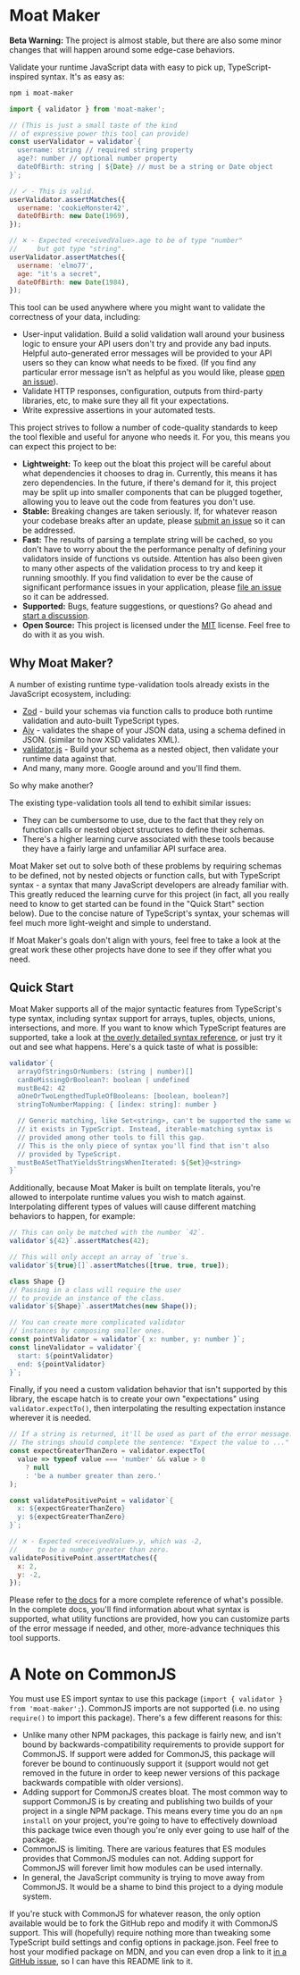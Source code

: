 # Moat Maker

**Beta Warning:** The project is almost stable, but there are also some minor changes that will happen around some edge-case behaviors.

Validate your runtime JavaScript data with easy to pick up, TypeScript-inspired syntax. It's as easy as:

```bash
npm i moat-maker
```

```javascript
import { validator } from 'moat-maker';

// (This is just a small taste of the kind
// of expressive power this tool can provide)
const userValidator = validator`{
  username: string // required string property
  age?: number // optional number property
  dateOfBirth: string | ${Date} // must be a string or Date object
}`;

// ✓ - This is valid.
userValidator.assertMatches({
  username: 'cookieMonster42',
  dateOfBirth: new Date(1969),
});

// ✕ - Expected <receivedValue>.age to be of type "number"
//     but got type "string".
userValidator.assertMatches({
  username: 'elmo77',
  age: "it's a secret",
  dateOfBirth: new Date(1984),
});
```

This tool can be used anywhere where you might want to validate the correctness of your data, including:
* User-input validation. Build a solid validation wall around your business logic to ensure your API users don't try and provide any bad inputs. Helpful auto-generated error messages will be provided to your API users so they can know what needs to be fixed. (If you find any particular error message isn't as helpful as you would like, please [open an issue](https://github.com/theScottyJam/moat-maker/issues/new)).
* Validate HTTP responses, configuration, outputs from third-party libraries, etc, to make sure they all fit your expectations.
* Write expressive assertions in your automated tests.

This project strives to follow a number of code-quality standards to keep the tool flexible and useful for anyone who needs it. For you, this means you can expect this project to be:
* **Lightweight:** To keep out the bloat this project will be careful about what dependencies it chooses to drag in. Currently, this means it has zero dependencies. In the future, if there's demand for it, this project may be split up into smaller components that can be plugged together, allowing you to leave out the code from features you don't use.
* **Stable:** Breaking changes are taken seriously. If, for whatever reason your codebase breaks after an update, please [submit an issue](https://github.com/theScottyJam/moat-maker/issues/new) so it can be addressed.
* **Fast:** The results of parsing a template string will be cached, so you don't have to worry about the the performance penalty of defining your validators inside of functions vs outside. Attention has also been given to many other aspects of the validation process to try and keep it running smoothly. If you find validation to ever be the cause of significant performance issues in your application, please [file an issue](https://github.com/theScottyJam/moat-maker/issues/new) so it can be addressed.
* **Supported:** Bugs, feature suggestions, or questions? Go ahead and [start a discussion](https://github.com/theScottyJam/moat-maker/issues/new).
* **Open Source:** This project is licensed under the [MIT](https://github.com/theScottyJam/moat-maker/blob/main/LICENSE) license. Feel free to do with it as you wish.

## Why Moat Maker?

A number of existing runtime type-validation tools already exists in the JavaScript ecosystem, including:
* [Zod](https://github.com/colinhacks/zod) - build your schemas via function calls to produce both runtime validation and auto-built TypeScript types.
* [Ajv](https://github.com/ajv-validator/ajv) - validates the shape of your JSON data, using a schema defined in JSON. (similar to how XSD validates XML).
* [validator.js](https://github.com/mikeerickson/validatorjs) - Build your schema as a nested object, then validate your runtime data against that.
* And many, many more. Google around and you'll find them.

So why make another?

The existing type-validation tools all tend to exhibit similar issues:
* They can be cumbersome to use, due to the fact that they rely on function calls or nested object structures to define their schemas.
* There's a higher learning curve associated with these tools because they have a fairly large and unfamiliar API surface area.

Moat Maker set out to solve both of these problems by requiring schemas to be defined, not by nested objects or function calls, but with TypeScript syntax - a syntax that many JavaScript developers are already familiar with. This greatly reduced the learning curve for this project (in fact, all you really need to know to get started can be found in the "Quick Start" section below). Due to the concise nature of TypeScript's syntax, your schemas will feel much more light-weight and simple to understand.

If Moat Maker's goals don't align with yours, feel free to take a look at the great work these other projects have done to see if they offer what you need.

## Quick Start

Moat Maker supports all of the major syntactic features from TypeScript's type syntax, including syntax support for arrays, tuples, objects, unions, intersections, and more. If you want to know which TypeScript features are supported, take a look at [the overly detailed syntax reference](https://thescottyjam.gitbook.io/moat-maker/resources/syntax-reference), or just try it out and see what happens. Here's a quick taste of what is possible:

```javascript
validator`{
  arrayOfStringsOrNumbers: (string | number)[]
  canBeMissingOrBoolean?: boolean | undefined
  mustBe42: 42
  aOneOrTwoLengthedTupleOfBooleans: [boolean, boolean?]
  stringToNumberMapping: { [index: string]: number }

  // Generic matching, like Set<string>, can't be supported the same way
  // it exists in TypeScript. Instead, iterable-matching syntax is
  // provided among other tools to fill this gap.
  // This is the only piece of syntax you'll find that isn't also
  // provided by TypeScript.
  mustBeASetThatYieldsStringsWhenIterated: ${Set}@<string>
}`
```

Additionally, because Moat Maker is built on template literals, you're allowed to interpolate runtime values you wish to match against. Interpolating different types of values will cause different matching behaviors to happen, for example:

```javascript
// This can only be matched with the number `42`.
validator`${42}`.assertMatches(42);

// This will only accept an array of `true`s.
validator`${true}[]`.assertMatches([true, true, true]);

class Shape {}
// Passing in a class will require the user
// to provide an instance of the class.
validator`${Shape}`.assertMatches(new Shape());

// You can create more complicated validator
// instances by composing smaller ones.
const pointValidator = validator`{ x: number, y: number }`;
const lineValidator = validator`{
  start: ${pointValidator}
  end: ${pointValidator}
}`;
```

Finally, if you need a custom validation behavior that isn't supported by this library, the escape hatch is to create your own "expectations" using `validator.expectTo()`, then interpolating the resulting expectation instance wherever it is needed.

```javascript
// If a string is returned, it'll be used as part of the error message.
// The strings should complete the sentence: "Expect the value to ..."
const expectGreaterThanZero = validator.expectTo(
  value => typeof value === 'number' && value > 0
    ? null
    : 'be a number greater than zero.'
);

const validatePositivePoint = validator`{
  x: ${expectGreaterThanZero}
  y: ${expectGreaterThanZero}
}`;

// ✕ - Expected <receivedValue>.y, which was -2,
//     to be a number greater than zero.
validatePositivePoint.assertMatches({
  x: 2,
  y: -2,
});
```

Please refer to [the docs](https://thescottyjam.gitbook.io/moat-maker/) for a more complete reference of what's possible. In the complete docs, you'll find information about what syntax is supported, what utility functions are provided, how you can customize parts of the error message if needed, and other, more-advance techniques this tool supports.

# A Note on CommonJS

You must use ES import syntax to use this package (`import { validator } from 'moat-maker';`). CommonJS imports are not supported (i.e. no using `require()` to import this package). There's a few different reasons for this:
* Unlike many other NPM packages, this package is fairly new, and isn't bound by backwards-compatibility requirements to provide support for CommonJS. If support were added for CommonJS, this package will forever be bound to continuously support it (support would not get removed in the future in order to keep newer versions of this package backwards compatible with older versions).
* Adding support for CommonJS creates bloat. The most common way to support CommonJS is by creating and publishing two builds of your project in a single NPM package. This means every time you do an `npm install` on your project, you're going to have to effectively download this package twice even though you're only ever going to use half of the package.
* CommonJS is limiting. There are various features that ES modules provides that CommonJS modules can not. Adding support for CommonJS will forever limit how modules can be used internally.
* In general, the JavaScript community is trying to move away from CommonJS. It would be a shame to bind this project to a dying module system.

If you're stuck with CommonJS for whatever reason, the only option available would be to fork the GitHub repo and modify it with CommonJS support. This will (hopefully) require nothing more than tweaking some TypeScript build settings and config options in package.json. Feel free to host your modified package on MDN, and you can even drop a link to it [in a GitHub issue](https://github.com/theScottyJam/moat-maker/issues/new), so I can have this README link to it.
